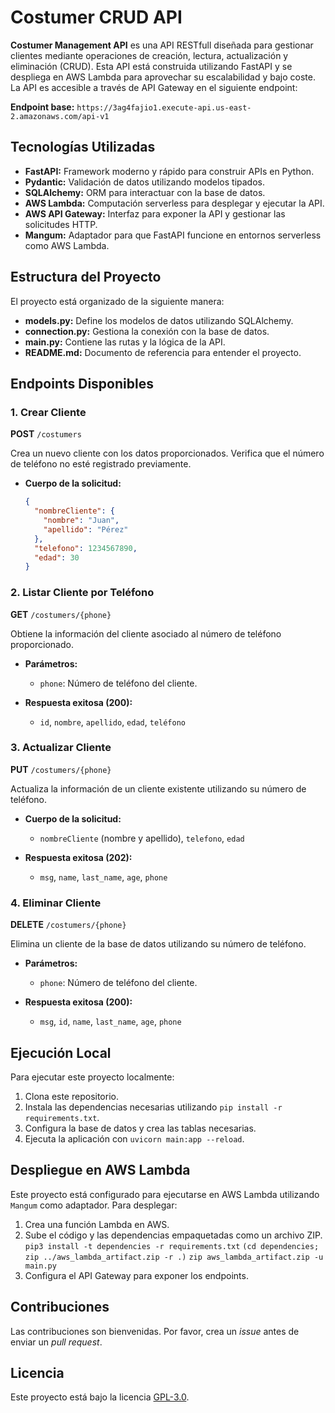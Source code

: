 # Costumer CRUD API

**Costumer Management API** es una API RESTfull diseñada para gestionar clientes mediante operaciones de creación, lectura, actualización y eliminación (CRUD). Esta API está construida utilizando FastAPI y se despliega en AWS Lambda para aprovechar su escalabilidad y bajo coste. La API es accesible a través de API Gateway en el siguiente endpoint:

**Endpoint base:** `https://3ag4fajio1.execute-api.us-east-2.amazonaws.com/api-v1`

## Tecnologías Utilizadas

- **FastAPI:** Framework moderno y rápido para construir APIs en Python.
- **Pydantic:** Validación de datos utilizando modelos tipados.
- **SQLAlchemy:** ORM para interactuar con la base de datos.
- **AWS Lambda:** Computación serverless para desplegar y ejecutar la API.
- **AWS API Gateway:** Interfaz para exponer la API y gestionar las solicitudes HTTP.
- **Mangum:** Adaptador para que FastAPI funcione en entornos serverless como AWS Lambda.

## Estructura del Proyecto

El proyecto está organizado de la siguiente manera:

- **models.py:** Define los modelos de datos utilizando SQLAlchemy.
- **connection.py:** Gestiona la conexión con la base de datos.
- **main.py:** Contiene las rutas y la lógica de la API.
- **README.md:** Documento de referencia para entender el proyecto.

## Endpoints Disponibles

### 1. **Crear Cliente**

**POST** `/costumers`

Crea un nuevo cliente con los datos proporcionados. Verifica que el número de teléfono no esté registrado previamente.

- **Cuerpo de la solicitud:**
  ```json
  {
    "nombreCliente": {
      "nombre": "Juan",
      "apellido": "Pérez"
    },
    "telefono": 1234567890,
    "edad": 30
  }

### 2. **Listar Cliente por Teléfono**

**GET** `/costumers/{phone}`

Obtiene la información del cliente asociado al número de teléfono proporcionado.

- **Parámetros:**
  - `phone`: Número de teléfono del cliente.

- **Respuesta exitosa (200):**
  - `id`, `nombre`, `apellido`, `edad`, `teléfono`

### 3. **Actualizar Cliente**

**PUT** `/costumers/{phone}`

Actualiza la información de un cliente existente utilizando su número de teléfono.

- **Cuerpo de la solicitud:**
  - `nombreCliente` (nombre y apellido), `telefono`, `edad`

- **Respuesta exitosa (202):**
  - `msg`, `name`, `last_name`, `age`, `phone`

### 4. **Eliminar Cliente**

**DELETE** `/costumers/{phone}`

Elimina un cliente de la base de datos utilizando su número de teléfono.

- **Parámetros:**
  - `phone`: Número de teléfono del cliente.

- **Respuesta exitosa (200):**
  - `msg`, `id`, `name`, `last_name`, `age`, `phone`

## Ejecución Local

Para ejecutar este proyecto localmente:

1. Clona este repositorio.
2. Instala las dependencias necesarias utilizando `pip install -r requirements.txt`.
3. Configura la base de datos y crea las tablas necesarias.
4. Ejecuta la aplicación con `uvicorn main:app --reload`.

## Despliegue en AWS Lambda

Este proyecto está configurado para ejecutarse en AWS Lambda utilizando `Mangum` como adaptador. Para desplegar:

1. Crea una función Lambda en AWS.
2. Sube el código y las dependencias empaquetadas como un archivo ZIP.
    `pip3 install -t dependencies -r requirements.txt`
    `(cd dependencies; zip ../aws_lambda_artifact.zip -r .)`
    `zip aws_lambda_artifact.zip -u main.py`
3. Configura el API Gateway para exponer los endpoints.

## Contribuciones

Las contribuciones son bienvenidas. Por favor, crea un *issue* antes de enviar un *pull request*.

## Licencia

Este proyecto está bajo la licencia [GPL-3.0](LICENSE).